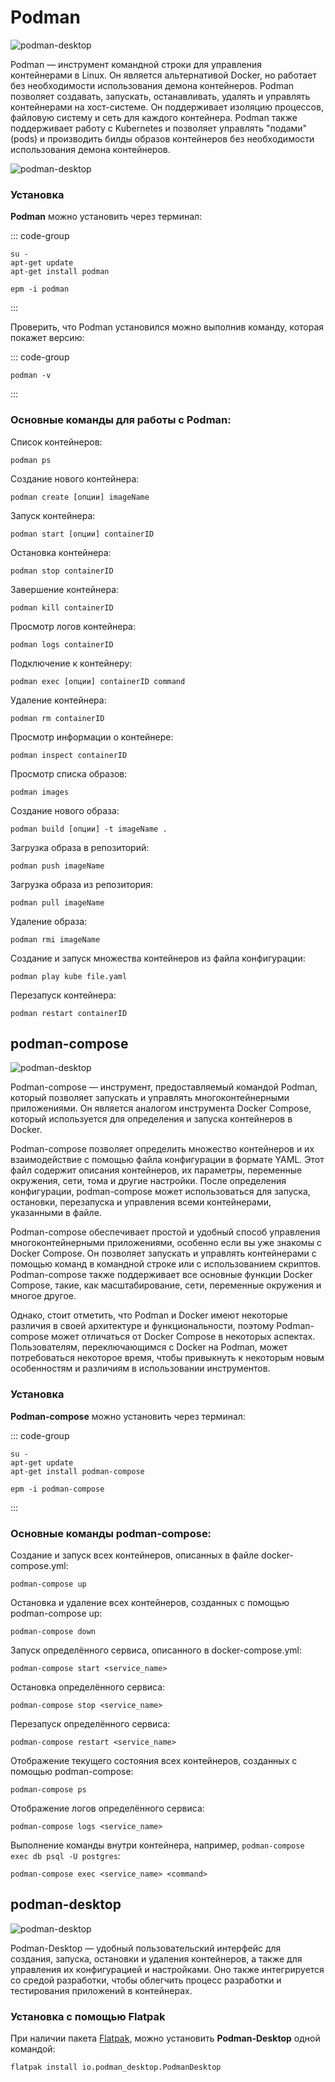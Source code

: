 # Podman

![podman-desktop](/podman/from-docker-to-podman.png)

Podman — инструмент командной строки для управления контейнерами в Linux. Он является альтернативой Docker,
но работает без необходимости использования демона контейнеров. Podman позволяет создавать, запускать, останавливать,
удалять и управлять контейнерами на хост-системе. Он поддерживает изоляцию процессов, файловую систему и сеть для
каждого контейнера. Podman также поддерживает работу с Kubernetes и позволяет управлять "подами" (pods) и производить
билды образов контейнеров без необходимости использования демона контейнеров.

![podman-desktop](/podman/podman-vs-docker.png)

### Установка

**Podman** можно установить через терминал:

::: code-group

```shell[apt-get]
su -
apt-get update
apt-get install podman
```

```shell[epm]
epm -i podman
```

:::

Проверить, что Podman установился можно выполнив команду, которая покажет версию:

::: code-group

```shell
podman -v
```

:::

### Основные команды для работы с Podman:

Список контейнеров:

```shell
podman ps
```

Создание нового контейнера:

```shell
podman create [опции] imageName
```

Запуск контейнера:

```shell
podman start [опции] containerID
```

Остановка контейнера:

```shell
podman stop containerID
```

Завершение контейнера:

```shell
podman kill containerID
```

Просмотр логов контейнера:

```shell
podman logs containerID
```

Подключение к контейнеру:

```shell
podman exec [опции] containerID command
```

Удаление контейнера:

```shell
podman rm containerID
```

Просмотр информации о контейнере:

```shell
podman inspect containerID
```

Просмотр списка образов:

```shell
podman images
```

Создание нового образа:

```shell
podman build [опции] -t imageName .
```

Загрузка образа в репозиторий:

```shell
podman push imageName
```

Загрузка образа из репозитория:

```shell
podman pull imageName
```

Удаление образа:

```shell
podman rmi imageName
```

Создание и запуск множества контейнеров из файла конфигурации:

```shell
podman play kube file.yaml
```

Перезапуск контейнера:

```shell
podman restart containerID
```

## podman-compose

![podman-desktop](/podman/podman-compose.png)

Podman-compose — инструмент, предоставляемый командой Podman, который позволяет запускать и управлять
многоконтейнерными приложениями. Он является аналогом инструмента Docker Compose, который используется для определения
и запуска контейнеров в Docker.

Podman-compose позволяет определить множество контейнеров и их взаимодействие с помощью файла конфигурации в
формате YAML. Этот файл содержит описания контейнеров, их параметры, переменные окружения, сети, тома и другие
настройки.
После определения конфигурации, podman-compose может использоваться для запуска, остановки, перезапуска и управления
всеми контейнерами, указанными в файле.

Podman-compose обеспечивает простой и удобный способ управления многоконтейнерными приложениями, особенно если вы уже
знакомы с Docker Compose. Он позволяет запускать и управлять контейнерами с помощью команд в командной строке или с
использованием скриптов. Podman-compose также поддерживает все основные функции Docker Compose,
такие, как масштабирование, сети, переменные окружения и многое другое.

Однако, стоит отметить, что Podman и Docker имеют некоторые различия в своей архитектуре и функциональности,
поэтому Podman-compose может отличаться от Docker Compose в некоторых аспектах. Пользователям, переключающимся с Docker
на Podman, может потребоваться некоторое время, чтобы привыкнуть к некоторым новым особенностям и
различиям в использовании инструментов.

### Установка

**Podman-compose** можно установить через терминал:

::: code-group

```shell[apt-get]
su -
apt-get update
apt-get install podman-compose
```

```shell[epm]
epm -i podman-compose
```

:::

### Основные команды podman-compose:

Создание и запуск всех контейнеров, описанных в файле docker-compose.yml:

```shell
podman-compose up
```

Остановка и удаление всех контейнеров, созданных с помощью podman-compose up:

```shell
podman-compose down
```

Запуск определённого сервиса, описанного в docker-compose.yml:

```shell
podman-compose start <service_name>
```

Остановка определённого сервиса:

```shell
podman-compose stop <service_name>
```

Перезапуск определённого сервиса:

```shell
podman-compose restart <service_name>
```

Отображение текущего состояния всех контейнеров, созданных с помощью podman-compose:

```shell
podman-compose ps
```

Отображение логов определённого сервиса:

```shell
podman-compose logs <service_name>
```

Выполнение команды внутри контейнера, например, `podman-compose exec db psql -U postgres`:

```shell
podman-compose exec <service_name> <command>
```

## podman-desktop

![podman-desktop](/podman/podman-desktop.png)

Podman-Desktop — удобный пользовательский интерфейс для создания, запуска, остановки и удаления контейнеров,
а также для управления их конфигурацией и настройками. Оно также интегрируется со средой разработки, чтобы
облегчить процесс разработки и тестирования приложений в контейнерах.

### Установка c помощью Flatpak

При наличии пакета [Flatpak](/flatpak), можно установить **Podman-Desktop** одной командой:

```shell
flatpak install io.podman_desktop.PodmanDesktop
```

<!--@include: ./parts/install/software-flatpak.md-->
